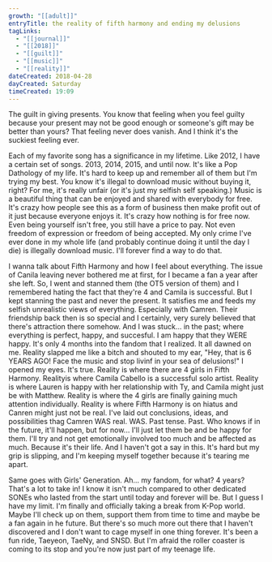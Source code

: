 ```yaml
---
growth: "[[adult]]"
entryTitle: the reality of fifth harmony and ending my delusions
tagLinks:
  - "[[journal]]"
  - "[[2018]]"
  - "[[guilt]]"
  - "[[music]]"
  - "[[reality]]"
dateCreated: 2018-04-28
dayCreated: Saturday
timeCreated: 19:09
---
```

The guilt in giving presents. You know that feeling when you feel guilty because your present may not be good enough or someone's gift may be better than yours? That feeling never does vanish. And I think it's the suckiest feeling ever. 

Each of my favorite song has a significance in my lifetime. Like 2012, I have a certain set of songs. 2013, 2014, 2015, and until now. It's like a Pop Dathology of my life. It's hard to keep up and remember all of them but I'm trying my best. You know it's illegal to download music without buying it, right? For me, it's really unfair (or it's just my selfish self speaking.) Music is a beautiful thing that can be enjoyed and shared with everybody for free. It's crazy how people see this as a form of business then make profit out of it just because everyone enjoys it. It's crazy how nothing is for free now. Even being yourself isn't free, you still have a price to pay. Not even freedom of expression or freedom of being accepted. My only crime I've ever done in my whole life (and probably continue doing it until the day I die) is illegally download music. I'll forever find a way to do that. 

I wanna talk about Fifth Harmony and how I feel about everything. The issue of Canila leaving never bothered me at first, for I became a fan a year after she left. So, I went and stanned them (the OT5 version of them) and I remembered hating the fact that they're 4 and Camila is successful. But I kept stanning the past and never the present. It satisfies me and feeds my selfish unrealistic views of everything. Especially with Camren. Their friendship back then is so special and I certainly, very surely believed that there's attraction there somehow. And I was stuck... in the past; where everything is perfect, happy, and succesful. I am happy that they WERE happy. It's only 4 months into the fandom that I realized. It all dawned on me. Reality slapped me like a bitch and shouted to my ear, "Hey, that is 6 YEARS AGO! Face the music and stop livinf in your sea of delusions!" I opened my eyes. It's true. Reality is where there are 4 girls in Fifth Harmony. Realityis where Camila Cabello is a successful solo artist. Reality is where Lauren is happy with her relationship with Ty, and Camila might just be with Matthew. Reality is where the 4 girls are finally gaining much attention individually. Reality is where Fifth Harmony is on hiatus and Canren might just not be real. I've laid out conclusions, ideas, and possibilities thag Camren WAS real. WAS. Past tense. Past. Who knows if in the future, it'll happen, but for now... I'll just let them be and be happy for them. I'll try and not get emotionally involved too much and be affected as much. Because it's their life. And I haven't got a say in this. It's hard but my grip is slipping, and I'm keeping myself together because it's tearing me apart.

Same goes with Girls' Generation. Ah... my fandom, for what? 4 years? That's a lot to take in! I know it isn't much compared to other dedicated SONEs who lasted from the start until today and forever will be. But I guess I have my limit. I'm finally and officially taking a break from K-Pop world. Maybe I'll check up on them, support them from time to time and maybe be a fan again in he future. But there's so much more out there that I haven't discovered and I don't want to cage myself in one thing forever. It's been a fun ride, Taeyeon, TaeNy, and SNSD. But I'm afraid the roller coaster is coming to its stop and you're now just part of my teenage life. 